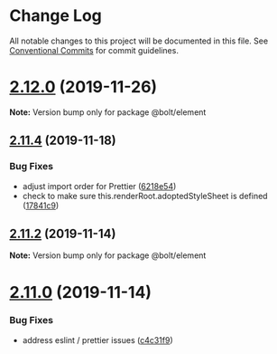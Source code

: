 # Change Log

All notable changes to this project will be documented in this file.
See [Conventional Commits](https://conventionalcommits.org) for commit guidelines.

# [2.12.0](https://github.com/boltdesignsystem/bolt/compare/v2.11.4...v2.12.0) (2019-11-26)

**Note:** Version bump only for package @bolt/element





## [2.11.4](https://github.com/boltdesignsystem/bolt/compare/v2.11.3...v2.11.4) (2019-11-18)


### Bug Fixes

* adjust import order for Prettier ([6218e54](https://github.com/boltdesignsystem/bolt/commit/6218e54))
* check to make sure this.renderRoot.adoptedStyleSheet is defined ([17841c9](https://github.com/boltdesignsystem/bolt/commit/17841c9))





## [2.11.2](https://github.com/bolt-design-system/bolt/compare/v2.11.1...v2.11.2) (2019-11-14)

**Note:** Version bump only for package @bolt/element





# [2.11.0](https://github.com/bolt-design-system/bolt/compare/v2.10.0...v2.11.0) (2019-11-14)


### Bug Fixes

* address eslint / prettier issues ([c4c31f9](https://github.com/bolt-design-system/bolt/commit/c4c31f9))
